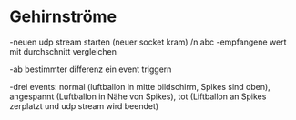 # Gehirnströme
-neuen udp stream starten (neuer socket kram) /n abc
-empfangene wert mit durchschnitt vergleichen 

-ab bestimmter differenz ein event triggern 

-drei events: normal (luftballon in mitte bildschirm, Spikes sind oben), angespannt (Luftballon in Nähe von Spikes), tot 
   (Liftballon an Spikes zerplatzt und udp stream wird beendet) 
